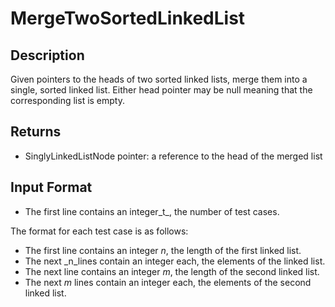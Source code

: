 # MergeTwoSortedLinkedList

## Description

Given pointers to the heads of two sorted linked lists, merge them into a single, sorted linked list. Either head pointer may be null meaning that the corresponding list is empty.

## Returns

- SinglyLinkedListNode pointer: a reference to the head of the merged list

## Input Format

- The first line contains an integer_t_, the number of test cases.

The format for each test case is as follows:

- The first line contains an integer _n_,  the length of the first linked list.
- The next _n_lines contain an integer each, the elements of the linked list.
- The next line contains an integer _m_, the length of the second linked list.
- The next _m_ lines contain an integer each, the elements of the second linked list. 

